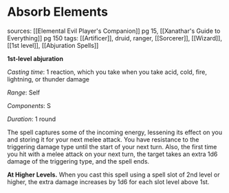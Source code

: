 # Absorb Elements
sources: [[Elemental Evil Player's Companion]] pg 15, [[Xanathar's Guide to Everything]] pg 150
tags: [[Artificer]], druid, ranger, [[Sorcerer]], [[Wizard]], [[1st level]], [[Abjuration Spells]]

**1st-level abjuration**

*Casting time*: 1 reaction, which you take when you take acid, cold, fire, lightning, or thunder damage

*Range*: Self

*Components*: S

*Duration*: 1 round

The spell captures some of the incoming energy, lessening its effect on you and storing it for your next melee attack. You have resistance to the triggering damage type until the start of your next turn. Also, the first time you hit with a melee attack on your next turn, the target takes an extra 1d6 damage of the triggering type, and the spell ends.

**At Higher Levels.** When you cast this spell using a spell slot of 2nd level or higher, the extra damage increases by 1d6 for each slot level above 1st.
